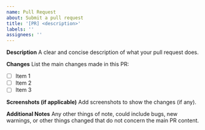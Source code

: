 ```yaml
---
name: Pull Request
about: Submit a pull request
title: '[PR] <description>'
labels: ''
assignees: ''
---
```


**Description**
A clear and concise description of what your pull request does.

**Changes**
List the main changes made in this PR:
- [ ] Item 1
- [ ] Item 2
- [ ] Item 3

**Screenshots (if applicable)**
Add screenshots to show the changes (if any).

**Additional Notes**
Any other things of note, could include bugs, new warnings, or other things changed that do not concern the main PR content.